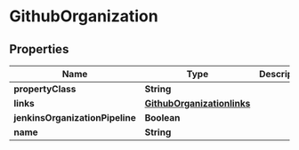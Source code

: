 

# GithubOrganization


## Properties

| Name | Type | Description | Notes |
|------------ | ------------- | ------------- | -------------|
|**propertyClass** | **String** |  |  [optional] |
|**links** | [**GithubOrganizationlinks**](GithubOrganizationlinks.md) |  |  [optional] |
|**jenkinsOrganizationPipeline** | **Boolean** |  |  [optional] |
|**name** | **String** |  |  [optional] |



